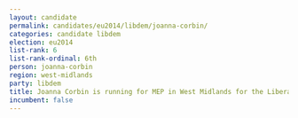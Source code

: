 ```yaml
---
layout: candidate
permalink: candidates/eu2014/libdem/joanna-corbin/
categories: candidate libdem
election: eu2014
list-rank: 6
list-rank-ordinal: 6th
person: joanna-corbin
region: west-midlands
party: libdem
title: Joanna Corbin is running for MEP in West Midlands for the Liberal Democrats
incumbent: false
---
```

